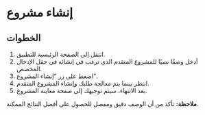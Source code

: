 # إنشاء مشروع

## الخطوات

1. انتقل إلى الصفحة الرئيسية للتطبيق.
2. أدخل وصفًا نصيًا للمشروع المتقدم الذي ترغب في إنشائه في حقل الإدخال المخصص.
3. اضغط على زر "إنشاء المشروع".
4. انتظر بينما يتم معالجة طلبك وإنشاء المشروع المتقدم.
5. بعد الانتهاء، سيتم توجيهك إلى صفحة معاينة المشروع.

**ملاحظة:** تأكد من أن الوصف دقيق ومفصل للحصول على أفضل النتائج الممكنة.